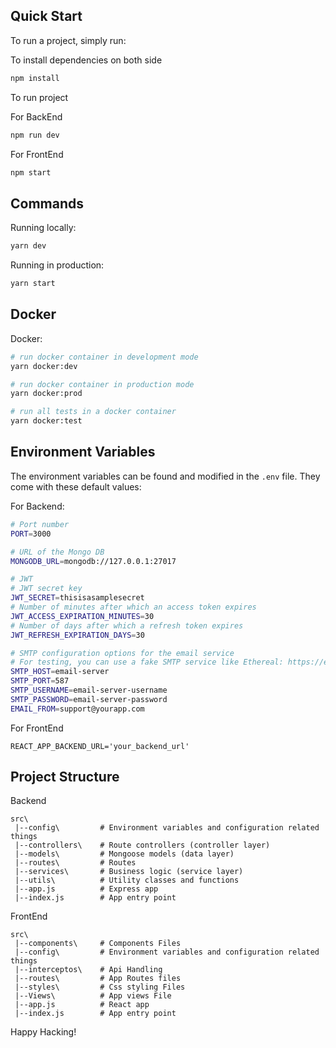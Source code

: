 ## Quick Start

To run a project, simply run:

To install dependencies on both side

```bash
npm install 
```

To run project

For BackEnd
```bash
npm run dev 
```

For FrontEnd
```bash
npm start 
```

## Commands

Running locally:

```bash
yarn dev
```

Running in production:

```bash
yarn start
```

## Docker

Docker:

```bash
# run docker container in development mode
yarn docker:dev

# run docker container in production mode
yarn docker:prod

# run all tests in a docker container
yarn docker:test
```

## Environment Variables

The environment variables can be found and modified in the `.env` file. They come with these default values:

For Backend:

```bash
# Port number
PORT=3000

# URL of the Mongo DB
MONGODB_URL=mongodb://127.0.0.1:27017

# JWT
# JWT secret key
JWT_SECRET=thisisasamplesecret
# Number of minutes after which an access token expires
JWT_ACCESS_EXPIRATION_MINUTES=30
# Number of days after which a refresh token expires
JWT_REFRESH_EXPIRATION_DAYS=30

# SMTP configuration options for the email service
# For testing, you can use a fake SMTP service like Ethereal: https://ethereal.email/create
SMTP_HOST=email-server
SMTP_PORT=587
SMTP_USERNAME=email-server-username
SMTP_PASSWORD=email-server-password
EMAIL_FROM=support@yourapp.com
```

For FrontEnd
```
REACT_APP_BACKEND_URL='your_backend_url'
```

## Project Structure

Backend
```
src\
 |--config\         # Environment variables and configuration related things
 |--controllers\    # Route controllers (controller layer)
 |--models\         # Mongoose models (data layer)
 |--routes\         # Routes
 |--services\       # Business logic (service layer)
 |--utils\          # Utility classes and functions
 |--app.js          # Express app
 |--index.js        # App entry point
```

FrontEnd
```
src\
 |--components\     # Components Files
 |--config\         # Environment variables and configuration related things
 |--interceptos\    # Api Handling
 |--routes\         # App Routes files
 |--styles\         # Css styling Files
 |--Views\          # App views File
 |--app.js          # React app
 |--index.js        # App entry point
```

Happy Hacking!